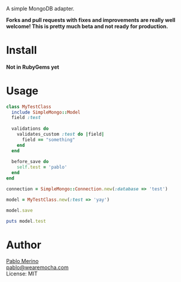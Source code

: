 A simple MongoDB adapter. 

**Forks and pull requests with fixes and improvements are really well welcome! This is pretty much beta and not ready for production.**

Install
=======

#### Not in RubyGems yet

Usage
=====
```ruby
class MyTestClass
  include SimpleMongo::Model
  field :test
  
  validations do 
    validates_custom :test do |field|
      field == "something"      
    end
  end
  
  before_save do
    self.test = 'pablo'
  end
end

connection = SimpleMongo::Connection.new(:database => 'test')

model = MyTestClass.new(:test => 'yay')

model.save

puts model.test
```

Author
======
[Pablo Merino](http://pmerino.me)<br/>
pablo@wearemocha.com<br/>
License: MIT<br/>